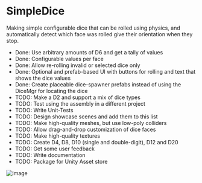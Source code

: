 # SimpleDice
Making simple configurable dice that can be rolled using physics, and automatically detect which face was rolled give their orientation when they stop.
- Done: Use arbitrary amounts of D6 and get a tally of values
- Done: Configurable values per face
- Done: Allow re-rolling invalid or selected dice only
- Done: Optional and prefab-based UI with buttons for rolling and text that shows the dice values
- Done: Create placeable dice-spawner prefabs instead of using the DiceMgr for locating the dice
- TODO: Make a D2 and support a mix of dice types
- TODO: Test using the assembly in a different project
- TODO: Write Unit-Tests
- TODO: Design showcase scenes and add them to this list
- TODO: Make high-quality meshes, but use low-poly colliders
- TODO: Allow drag-and-drop customization of dice faces
- TODO: Make high-quality textures
- TODO: Create D4, D8, D10 (single and double-digit), D12 and D20
- TODO: Get some user feedback
- TODO: Write documentation
- TODO: Package for Unity Asset store

![image](https://user-images.githubusercontent.com/46853782/123176368-47faf280-d451-11eb-864a-0fcb5e7be524.png)
